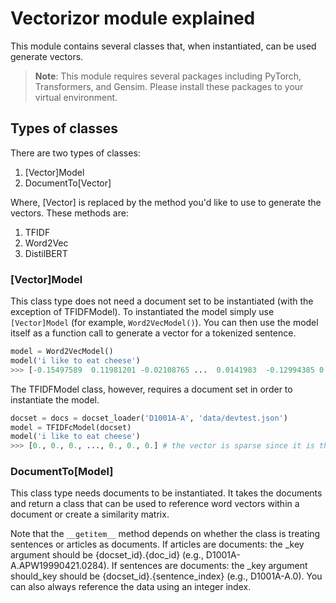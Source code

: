 # Vectorizor module explained

This module contains several classes that, when instantiated, can be used generate vectors.

> **Note**: This module requires several packages including PyTorch, Transformers, and Gensim.
> Please install these packages to your virtual environment.

## Types of classes

There are two types of classes:

1. [Vector]Model
2. DocumentTo[Vector]

Where, [Vector] is replaced by the method you'd like to use to generate the vectors. These methods are:

1. TFIDF
2. Word2Vec
3. DistilBERT

### [Vector]Model

This class type does not need a document set to be instantiated (with the exception of TFIDFModel). To instantiated the model simply use `[Vector]Model` (for example, `Word2VecModel()`). You can then use the model itself as a function call to generate a vector for a tokenized sentence.

```python
model = Word2VecModel()
model('i like to eat cheese')
>>> [-0.15497589  0.11981201 -0.02108765 ...  0.0141983  -0.12994385 0.18857574]
```

The TFIDFModel class, however, requires a document set in order to instantiate the model.

```python
docset = docs = docset_loader('D1001A-A', 'data/devtest.json')
model = TFIDFcModel(docset)
model('i like to eat cheese')
>>> [0., 0., 0., ..., 0., 0., 0.] # the vector is sparse since it is the length of the vocabulary
```

### DocumentTo[Model]

This class type needs documents to be instantiated. It takes the documents and return a class that can be used to reference word vectors within a document or create a similarity matrix.

Note that the `__getitem__` method depends on whether the class is treating sentences or articles as documents. If articles are documents: the _key argument should be {docset_id}.{doc_id} (e.g., D1001A-A.APW19990421.0284). If sentences are documents: the _key argument should_key should be {docset_id}.{sentence_index} (e.g., D1001A-A.0). You can also always reference the data using an integer index.